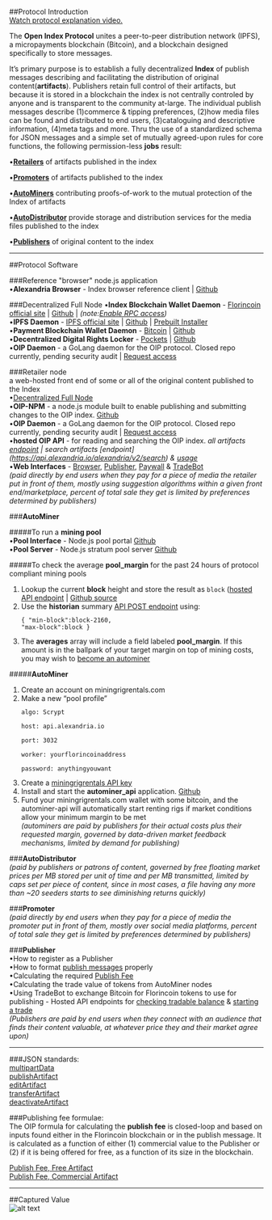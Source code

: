##Protocol Introduction   
<a href="https://alexandria.io/browser/#/511c251a4a5b8b9d25631b3f2617eb10412c2771971e202362c4054c878487ad" target="_blank">Watch protocol explanation video.</a>

The **Open Index Protocol** unites a peer-to-peer distribution network (IPFS), a micropayments blockchain (Bitcoin), and a blockchain designed specifically to store messages.  

It’s primary purpose is to establish a fully decentralized **Index** of publish messages describing and facilitating the distribution of original content(**artifacts**). Publishers retain full control of their artifacts, but because it is stored in a blockchain the index is not centrally controled by anyone and is transparent to the community at-large. The individual publish messages describe (1)commerce & tipping preferences, (2)how media files can be found and distributed to end users, (3)cataloguing and descriptive information, (4)meta tags and more. Thru the use of a standardized schema for JSON messages and a simple set of mutually agreed-upon rules for core functions, the following permission-less **jobs** result:  

•[**Retailers**](#retailer-node) of artifacts published in the index

•[**Promoters**](#promoter) of artifacts published to the index  

•[**AutoMiners**](#autominer) contributing proofs-of-work to the mutual protection of the Index of artifacts  

•[**AutoDistributor**](#autodistributor) provide storage and distribution services for the media files published to the index 

•[**Publishers**](#publisher) of original content  to the index  

---  

##Protocol Software  

###Reference "browser" node.js application  
•**Alexandria Browser** - Index browser reference client  |  [Github](https://github.com/dloa/alexandria-browser)   

###Decentralized Full Node
•**Index Blockchain Wallet Daemon** - [Florincoin official site](http://florincoin.org/)  |  [Github](https://github.com/florincoin/florincoin)  |  *(note:[Enable RPC access](https://github.com/dloa/alexandria-docs/blob/master/florincoin-lin64-install.md))*  
•**IPFS Daemon** - [IPFS official site](https://ipfs.io/)  |  [Github](https://github.com/ipfs/go-ipfs)  |  [Prebuilt Installer](https://ipfs.io/docs/install/)  
•**Payment Blockchain Wallet Daemon** - [Bitcoin](https://bitcoin.org/)  |  [Github](https://github.com/bitcoin/bitcoin/)  
•**Decentralized Digital Rights Locker** - [Pockets](http://pockets.tokenly.com/)  |  [Github](https://github.com/tokenly/pockets)  
•**OIP Daemon** - a GoLang daemon for the OIP protocol. Closed repo currently, pending security audit  |  [Request access](mailto:devon@alexandria.io)  

###Retailer node  
a web-hosted front end of some or all of the original content published to the Index  
•[Decentralized Full Node](#decentralized-full-node)  
•**OIP-NPM** - a node.js module built to enable publishing and submitting changes to the OIP index. [Github](https://github.com/dloa/oip-npm)  
•**OIP Daemon** - a GoLang daemon for the OIP protocol. Closed repo currently, pending security audit  |  [Request access](mailto:devon@alexandria.io)  
•**hosted OIP API** - for reading and searching the OIP index. *all artifacts [endpoint](https://api.alexandria.io/alexandria/v2/media/get/all) | search artifacts [endpoint] (https://api.alexandria.io/alexandria/v2/search) & [usage](https://api.alexandria.io/docs/#get-a-specific-artifact)*  
•**Web Interfaces** - [Browser](https://github.com/dloa/alexandria-browser), [Publisher](https://github.com/dloa/publisher-web), [Paywall](https://github.com/dloa/paywall-web) & [TradeBot](https://github.com/dloa/alexandria-tradebot)  
*(paid directly by end users when they pay for a piece of media the retailer put in front of them, mostly using suggestion algorithms within a given front end/marketplace, percent of total sale they get is limited by preferences determined by publishers)*  

###**AutoMiner**  

#####To run a **mining pool**  
•**Pool Interface** - Node.js pool portal [Github](https://github.com/dloa/unified-node-open-mining-portal)  
•**Pool Server** - Node.js stratum pool server [Github](https://github.com/dloa/node-merged-pool)  

#####To check the average **pool_margin** for the past 24 hours of protocol compliant mining pools  
1.  Lookup the current **block** height and store the result as `block` ([hosted API endpoint](https://api.alexandria.io/florincoin/getMiningInfo) | [Github source](https://github.com/oipwg/txcomment-search-api)  
2.  Use the **historian** summary [API POST endpoint](https://api.alexandria.io/alexandria/v1/historian/summary) using:
<code><pre>{
    "min-block":block-2160,
    "max-block":block
}</pre></code>  
3.  The **averages** array will include a field labeled **pool_margin**. If this amount is in the ballpark of your target margin on top of mining costs, you may wish to [become an autominer](#to-become-an-autominer)  

#####**AutoMiner**  
1.  Create an account on miningrigrentals.com  
2.  Make a new “pool profile”  
<code><pre>algo: Scrypt  
 host: api.alexandria.io  
 port: 3032  
 worker: yourflorincoinaddress  
 password: anythingyouwant</pre></code>  
3.  Create a [miningrigrentals API key](https://www.miningrigrentals.com/account/apikey)  
4.  Install and start the **autominer_api** application. [Github](https://github.com/dloa/autominer-api)  
5.  Fund your miningrigrentals.com wallet with some bitcoin, and the autominer-api will automatically start renting rigs if market conditions allow your minimum margin to be met  
*(autominers are paid by publishers for their actual costs plus their requested margin, governed by data-driven market feedback mechanisms, limited by demand for publishing)*  

###**AutoDistributor**  
*(paid by publishers or patrons of content, governed by free floating market prices per MB stored per unit of time and per MB transmitted, limited by caps set per piece of content, since in most cases, a file having any more than ~20 seeders starts to see diminishing returns quickly)*  

###**Promoter**  
*(paid directly by end users when they pay for a piece of media the promoter put in front of them, mostly over social media platforms, percent of total sale they get is limited by preferences determined by publishers)*  

###**Publisher**  
•How to register as a Publisher  
•How to format [publish messages](https://github.com/oipwg/media-protocol#publish-artifact) properly  
•Calculating the required [Publish Fee](https://github.com/oipwg/oip-sdk/blob/master/README.md#publishing-fee-formulae)  
•Calculating the trade value of tokens from AutoMiner nodes  
•Using TradeBot to exchange Bitcoin for Florincoin tokens to use for publishing - Hosted API endpoints for [checking tradable balance](api.alexandria.io/tradebot/flobalance) & [starting a trade](https://api.alexandria.io/tradebot/depositaddress?floaddress=**********************************)  
*(Publishers are paid by end users when they connect with an audience that finds their content valuable, at whatever price they and their market agree upon)*  

---

###JSON standards:  
[multipartData](https://github.com/dloa/media-protocol#multipart-data)  
[publishArtifact](https://github.com/dloa/media-protocol#publish-artifact)  
[editArtifact](https://github.com/dloa/media-protocol#edit-artifact)  
[transferArtifact](https://github.com/dloa/media-protocol#transfer-artifact)  
[deactivateArtifact](https://github.com/dloa/media-protocol#deactivate-artifact)  

###Publishing fee formulae:  
The OIP formula for calculating the **publish fee** is closed-loop and based on inputs found either in the Florincoin blockchain or in the publish message. It is calculated as a function of either (1) commercial value to the Publisher or (2) if it is being offered for free, as a function of its size in the blockchain.  
  
[Publish Fee, Free Artifact](https://github.com/dloa/sdk/blob/master/formulae.md#pf)  
[Publish Fee, Commercial Artifact](https://github.com/dloa/sdk/blob/master/formulae.md#pc)

---

##Captured Value  
![alt text](https://raw.githubusercontent.com/dloa/sdk/master/captured%20value%20stack.png "Value Capture Stack")  

